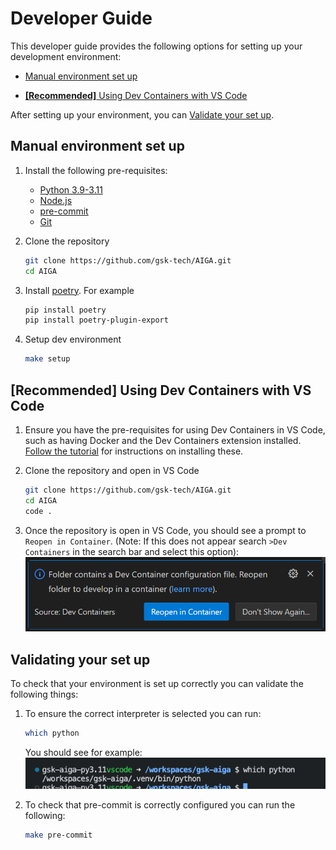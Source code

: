 # Developer Guide

This developer guide provides the following options for setting up your development environment:

- [Manual environment set up](#manual-environment-set-up)

- [**[Recommended]** Using Dev Containers with VS Code](#recommended-using-dev-containers-with-vs-code)

After setting up your environment, you can [Validate your set up](#validating-your-set-up).

## Manual environment set up

1. Install the following pre-requisites:

    - [Python 3.9-3.11](https://www.python.org/downloads/)
    - [Node.js](https://nodejs.org/en/download/)
    - [pre-commit](https://pre-commit.com/#install)
    - [Git](https://git-scm.com/downloads)

1. Clone the repository

    ```bash
    git clone https://github.com/gsk-tech/AIGA.git
    cd AIGA
    ```

1. Install [poetry](https://python-poetry.org/). For example

    ```bash
    pip install poetry
    pip install poetry-plugin-export
    ```

1. Setup dev environment

    ```bash
    make setup
    ```

## [**Recommended**] Using Dev Containers with VS Code

1. Ensure you have the pre-requisites for using Dev Containers in VS Code, such as having Docker and the Dev Containers extension installed. [Follow the tutorial](https://code.visualstudio.com/docs/devcontainers/tutorial) for instructions on installing these.

1. Clone the repository and open in VS Code

    ```bash
    git clone https://github.com/gsk-tech/AIGA.git
    cd AIGA
    code .
    ```

1. Once the repository is open in VS Code, you should see a prompt to `Reopen in Container`. (Note: If this does not appear search `>Dev Containers` in the search bar and select this option):
![Dev Container prompt](assets/devguide-devcontainer.png)

## Validating your set up

To check that your environment is set up correctly you can validate the following things:

1. To ensure the correct interpreter is selected you can run:

    ```bash
    which python
    ```

    You should see for example:
    ![Interpreter output](assets/devguide-interpreter-output.png)

1. To check that pre-commit is correctly configured you can run the following:

    ```bash
    make pre-commit
    ```
